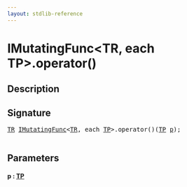 ```yaml
---
layout: stdlib-reference
---
```


# IMutatingFunc\<TR, each TP\>\.operator\(\)

## Description





## Signature 

<pre>
<a href="../interfaces/imutatingfunc-019/index#typeparam-TR" class="code_type">TR</a> <a href="../interfaces/imutatingfunc-019/index" class="code_type">IMutatingFunc</a>&lt;<a href="../interfaces/imutatingfunc-019/index#typeparam-TR" class="code_type">TR</a>, <span class="code_keyword">each</span> <a href="../interfaces/imutatingfunc-019/index#typeparam-TP" class="code_type">TP</a>&gt;.operator()(<a href="../interfaces/imutatingfunc-019/index#typeparam-TP" class="code_type">TP</a> <a href="operatorx28x29#decl-p" class="code_param">p</a>);

</pre>

## Parameters

####  <a id="decl-p"></a>p  : [TP](../interfaces/imutatingfunc-019/index#typeparam-TP)

